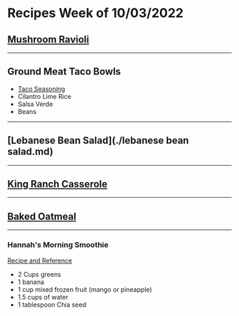 # Recipes Week of 10/03/2022

## [Mushroom Ravioli](https://www.halfbakedharvest.com/wprm_print/69050)

---

## Ground Meat Taco Bowls

- [Taco Seasoning](./TacoSeasoning.md)
- Cilantro Lime Rice
- Salsa Verde
- Beans

---

## [Lebanese Bean Salad](./lebanese bean salad.md)

---

## [King Ranch Casserole](https://www.budgetbytes.com/wprm_print/45098)

---

## [Baked Oatmeal](./bakedoatmealwithblueberries.md)

---

### Hannah's Morning Smoothie

[Recipe and Reference](https://joyfoodsunshine.com/green-smoothie/)

- 2 Cups greens
- 1 banana
- 1 cup mixed frozen fruit (mango or pineapple)
- 1.5 cups of water
- 1 tablespoon Chia seed